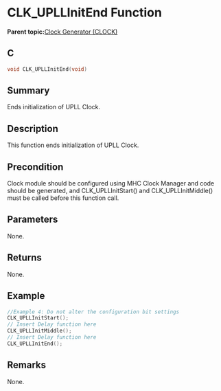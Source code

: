 # CLK\_UPLLInitEnd Function

**Parent topic:**[Clock Generator \(CLOCK\)](GUID-F3A9DC43-D3B3-4CBC-80BE-03B71FBE05AC.md)

## C

```c
void CLK_UPLLInitEnd(void)
```

## Summary

Ends initialization of UPLL Clock.

## Description

This function ends initialization of UPLL Clock.

## Precondition

Clock module should be configured using MHC Clock Manager and code should be generated, and CLK\_UPLLInitStart\(\) and CLK\_UPLLInitMiddle\(\) must be called before this function call.

## Parameters

None.

## Returns

None.

## Example

```c
//Example 4: Do not alter the configuration bit settings
CLK_UPLLInitStart();
// Insert Delay function here
CLK_UPLLInitMiddle();
// Insert Delay function here
CLK_UPLLInitEnd();

```

## Remarks

None.

